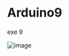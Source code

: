 # Arduino9
exe 9

![image](https://user-images.githubusercontent.com/68669590/236354369-de42ca03-0b8c-4660-90b6-cb6f568c6557.png)
